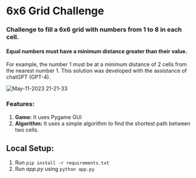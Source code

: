 # 6x6 Grid Challenge

### Challenge to fill a 6x6 grid with numbers from 1 to 8 in each cell.
#### Equal numbers must have a minimum distance greater than their value.
For example, the number 1 must be at a minimum distance of 2 cells from the nearest number 1.
This solution was developed with the assistance of chatGPT (GPT-4).

![May-11-2023 21-21-33](https://github.com/gusbakker/mathgurl-desafio-6x6/assets/11593313/e27b3136-704e-45da-87cd-001335a0950d)


### Features:
1. **Game:** It uses Pygame GUI
2. **Algorithm:** It uses a simple algorithm to find the shortest path between two cells.

## Local Setup:
 1. Run `pip install -r requirements.txt`
 2. Run *app.py* using `python app.py`
